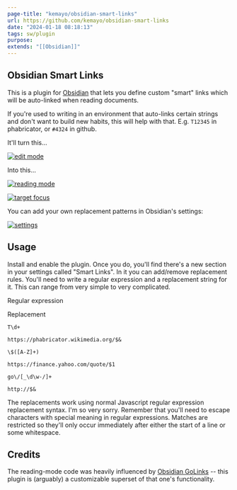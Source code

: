 ```yaml
---
page-title: "kemayo/obsidian-smart-links"
url: https://github.com/kemayo/obsidian-smart-links
date: "2024-01-18 08:18:13"
tags: sw/plugin
purpose:
extends: "[[Obsidian]]"
---
```


## Obsidian Smart Links

This is a plugin for [Obsidian](https://obsidian.md/) that lets you define custom "smart" links which will be auto-linked when reading documents.

If you're used to writing in an environment that auto-links certain strings and don't want to build new habits, this will help with that. E.g. `T12345` in phabricator, or `#4324` in github.

It'll turn this...

[![edit mode](https://user-images.githubusercontent.com/2187/206587959-dd4237a7-98ce-43a7-9373-4f4c695d3efe.png)](https://user-images.githubusercontent.com/2187/206587959-dd4237a7-98ce-43a7-9373-4f4c695d3efe.png)

Into this...

[![reading mode](https://user-images.githubusercontent.com/2187/206588016-a13f5b4a-19a7-48ce-bc4b-9cb86bf25e43.png)](https://user-images.githubusercontent.com/2187/206588016-a13f5b4a-19a7-48ce-bc4b-9cb86bf25e43.png)

[![target focus](https://user-images.githubusercontent.com/2187/206588064-da4c6242-a29d-4d36-95d6-0b4fb4979c09.png)](https://user-images.githubusercontent.com/2187/206588064-da4c6242-a29d-4d36-95d6-0b4fb4979c09.png)

You can add your own replacement patterns in Obsidian's settings:

[![settings](https://user-images.githubusercontent.com/2187/206587877-382c293e-8c71-419d-b11b-f2043ff9163b.png)](https://user-images.githubusercontent.com/2187/206587877-382c293e-8c71-419d-b11b-f2043ff9163b.png)

## Usage

Install and enable the plugin. Once you do, you'll find there's a new section in your settings called "Smart Links". In it you can add/remove replacement rules. You'll need to write a regular expression and a replacement string for it. This can range from very simple to very complicated.

Regular expression

Replacement

`T\d+`

`https://phabricator.wikimedia.org/$&`

`\$([A-Z]+)`

`https://finance.yahoo.com/quote/$1`

`go\/[_\d\w-/]+`

`http://$&`

The replacements work using normal Javascript regular expression replacement syntax. I'm so very sorry. Remember that you'll need to escape characters with special meaning in regular expressions. Matches are restricted so they'll only occur immediately after either the start of a line or some whitespace.

## Credits

The reading-mode code was heavily influenced by [Obsidian GoLinks](https://github.com/xavdid/obsidian-golinks) -- this plugin is (arguably) a customizable superset of that one's functionality.